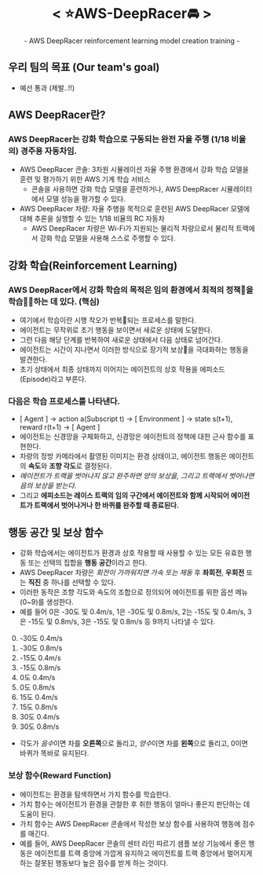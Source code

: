 <div align="center">
  <h1>< ⭐AWS-DeepRacer🚘 ></h1>
  - AWS DeepRacer reinforcement learning model creation training -
</div>

## 우리 팀의 목표 (Our team's goal)
- 예선 통과 (제발..!!)

## AWS DeepRacer란?
### AWS DeepRacer는 강화 학습으로 구동되는 완전 자율 주행 (1/18 비율의) 경주용 자동차임.
- AWS DeepRacer 콘솔: 3차원 시뮬레이션 자율 주행 환경에서 강화 학습 모델을 훈련 및 평가하기 위한 AWS 기계 학습 서비스
  * 콘솔을 사용하면 강화 학습 모델을 훈련하거나, AWS DeepRacer 시뮬레이터에서 모델 성능을 평가할 수 있다.
- AWS DeepRacer 차량: 자율 주행을 목적으로 훈련된 AWS DeepRacer 모델에 대해 추론을 실행할 수 있는 1/18 비율의 RC 자동차
  * AWS DeepRacer 차량은 Wi-Fi가 지원되는 물리적 차량으로서 물리적 트랙에서 강화 학습 모델을 사용해 스스로 주행할 수 있다.
 
## 강화 학습(Reinforcement Learning)
### AWS DeepRacer에서 강화 학습의 목적은 임의 환경에서 최적의 정책📑을 학습👨‍🏫하는 데 있다. (핵심)
- 여기에서 학습이란 시행 착오가 반복🔄되는 프로세스를 말한다.
- 에이전트는 무작위로 초기 행동을 보이면서 새로운 상태에 도달한다.
- 그런 다음 해당 단계를 반복하여 새로운 상태에서 다음 상태로 넘어간다.
- 에이전트는 시간이 지나면서 이러한 방식으로 장기적 보상🎁을 극대화하는 행동을 발견한다.
- 초기 상태에서 최종 상태까지 이어지는 에이전트의 상호 작용을 에피소드(Episode)라고 부른다.
### 다음은 학습 프로세스를 나타낸다.
- [ Agent ] -> action a(Subscript t) -> [ Environment ] -> state s(t+1), reward r(t+1) -> [ Agent ]
- 에이전트는 신경망을 구체화하고, 신경망은 에이전트의 정책에 대한 근사 함수를 표현한다.
- 차량의 정방 카메라에서 촬영된 이미지는 환경 상태이고, 에이전트 행동은 에이전트의 **속도**와 **조향 각도**로 결정된다.
- *에이전트가 트랙을 벗어나지 않고 완주하면 양의 보상을, 그리고 트랙에서 벗어나면 음의 보상을 받는다.*
- 그리고 **에피소드는 레이스 트랙의 임의 구간에서 에이전트와 함께 시작되어 에이전트가 트랙에서 벗어나거나 한 바퀴를 완주할 때 종료된다.**

## 행동 공간 및 보상 함수
- 강화 학습에서는 에이전트가 환경과 상호 작용할 때 사용할 수 있는 모든 유효한 행동 또는 선택의 집합을 **행동 공간**이라고 한다.
- AWS DeepRacer 차량은 *회전이 가까워지면 가속 또는 제동* 후 **좌회전**, **우회전** 또는 **직진** 중 하나를 선택할 수 있다.
- 이러한 동작은 조향 각도와 속도의 조합으로 정의되어 에이전트를 위한 옵션 메뉴(0~9)를 생성한다.
- 예를 들어 0은 -30도 및 0.4m/s, 1은 -30도 및 0.8m/s, 2는 -15도 및 0.4m/s, 3은 -15도 및 0.8m/s, 3은 -15도 및 0.8m/s 등 9까지 나타낼 수 있다.
0. -30도	0.4m/s
1.	-30도	0.8m/s
2.	-15도	0.4m/s
3.	-15도	0.8m/s
4.	0도	0.4m/s
5.	0도	0.8m/s
6.	15도	0.4m/s
7.	15도	0.8m/s
8.	30도	0.4m/s
9.	30도	0.8m/s
- 각도가 *음수*이면 차를 **오른쪽**으로 돌리고, *양수*이면 차를 **왼쪽**으로 돌리고, 0이면 바퀴가 똑바로 유지된다.
### 보상 함수(Reward Function)
- 에이전트는 환경을 탐색하면서 가치 함수를 학습한다.
- 가치 함수는 에이전트가 환경을 관찰한 후 취한 행동이 얼마나 좋은지 판단하는 데 도움이 된다.
- 가치 함수는 AWS DeepRacer 콘솔에서 작성한 보상 함수를 사용하여 행동에 점수를 매긴다.
- 예를 들어, AWS DeepRacer 콘솔의 센터 라인 따르기 샘플 보상 기능에서 좋은 행동은 에이전트를 트랙 중앙에 가깝게 유지하고 에이전트를 트랙 중앙에서 멀어지게 하는 잘못된 행동보다 높은 점수를 받게 하는 것이다.
